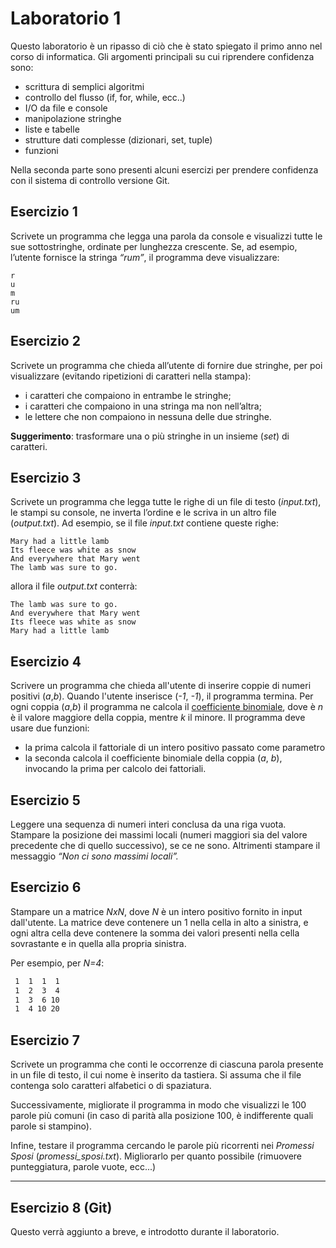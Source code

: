 # Laboratorio 1
Questo laboratorio è un ripasso di ciò che è stato spiegato il primo anno nel corso di informatica.
Gli argomenti principali su cui riprendere confidenza sono:
- scrittura di semplici algoritmi
- controllo del flusso (if, for, while, ecc..)
- I/O da file e console
- manipolazione stringhe
- liste e tabelle
- strutture dati complesse (dizionari, set, tuple)
- funzioni

Nella seconda parte sono presenti alcuni esercizi per prendere confidenza con il sistema di controllo versione Git.

## Esercizio 1
Scrivete un programma che legga una parola da console e visualizzi tutte le sue sottostringhe,
ordinate per lunghezza crescente.
Se, ad esempio, l’utente fornisce la stringa *“rum”*, il programma deve visualizzare:
```
r
u
m
ru
um
```

## Esercizio 2
Scrivete un programma che chieda all’utente di fornire due stringhe, per poi
visualizzare (evitando ripetizioni di caratteri nella stampa):
- i caratteri che compaiono in entrambe le stringhe;
- i caratteri che compaiono in una stringa ma non nell’altra;
- le lettere che non compaiono in nessuna delle due stringhe.

**Suggerimento**: trasformare una o più stringhe in un insieme (*set*) di caratteri.

## Esercizio 3
Scrivete un programma che legga tutte le righe di un file di testo (*input.txt*), le stampi su console, ne
inverta l’ordine e le scriva in un altro file (*output.txt*). Ad esempio, se il file *input.txt*
contiene queste righe:
```
Mary had a little lamb
Its fleece was white as snow
And everywhere that Mary went
The lamb was sure to go.
```
allora il file *output.txt* conterrà:
```
The lamb was sure to go.
And everywhere that Mary went
Its fleece was white as snow
Mary had a little lamb
```

## Esercizio 4
Scrivere un programma che chieda all'utente di inserire coppie di numeri positivi (*a*,*b*).
Quando l'utente inserisce (*-1*, *-1*), il programma termina.
Per ogni coppia (*a*,*b*) il programma ne calcola il [coefficiente binomiale](https://it.wikipedia.org/wiki/Coefficiente_binomiale),
dove è *n* è il valore maggiore della coppia, mentre *k* il minore.
Il programma deve usare due funzioni:
- la prima calcola il fattoriale di un intero positivo passato come parametro
- la seconda calcola il coefficiente binomiale della coppia (*a*, *b*), invocando la prima per calcolo dei fattoriali.


## Esercizio 5
Leggere una sequenza di numeri interi conclusa da una riga vuota.
Stampare la posizione dei massimi locali (numeri maggiori sia del valore precedente che di quello successivo),
se ce ne sono.
Altrimenti stampare il messaggio *“Non ci sono massimi locali”.*

## Esercizio 6
Stampare un a matrice *NxN*, dove *N* è un intero positivo fornito in input dall'utente.
La matrice deve contenere un 1 nella cella in alto a sinistra,
e ogni altra cella deve contenere la somma dei valori presenti nella cella sovrastante e in quella alla propria sinistra.

Per esempio, per *N=4*:

```bash
 1  1  1  1
 1  2  3  4
 1  3  6 10
 1  4 10 20
```


## Esercizio 7
Scrivete un programma che conti le occorrenze di ciascuna parola presente in un
file di testo, il cui nome è inserito da tastiera. Si assuma che il file contenga solo
caratteri alfabetici o di spaziatura.

Successivamente, migliorate il programma in
modo che visualizzi le 100 parole più comuni (in caso di parità alla posizione 100, è
indifferente quali parole si stampino).

Infine, testare il programma cercando le parole più ricorrenti nei *Promessi Sposi* (*promessi_sposi.txt*).
Migliorarlo per quanto possibile (rimuovere punteggiatura, parole vuote, ecc...)



---
## Esercizio 8 (Git)
Questo verrà aggiunto a breve, e introdotto durante il laboratorio.


